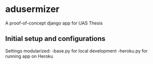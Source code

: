 # adusermizer
A proof-of-concept django app for UAS Thesis

## Initial setup and configurations
Settings modularized:
    -base.py for local development
    -heroku.py for running app on Heroku
